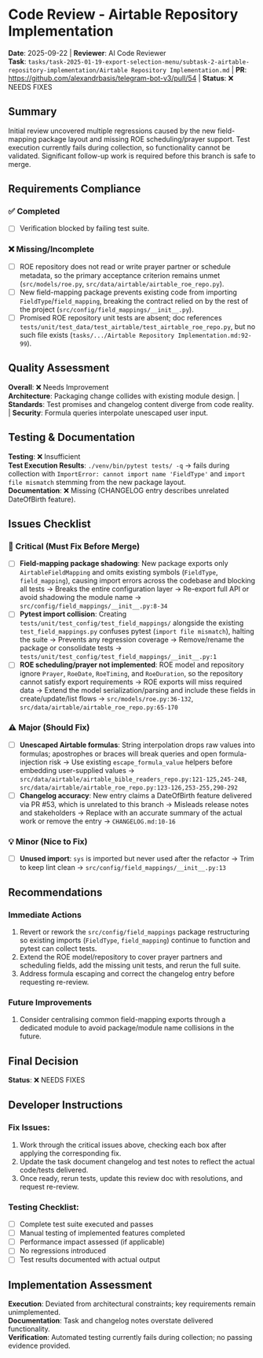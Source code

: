 # Code Review - Airtable Repository Implementation

**Date**: 2025-09-22 | **Reviewer**: AI Code Reviewer  
**Task**: `tasks/task-2025-01-19-export-selection-menu/subtask-2-airtable-repository-implementation/Airtable Repository Implementation.md` | **PR**: https://github.com/alexandrbasis/telegram-bot-v3/pull/54 | **Status**: ❌ NEEDS FIXES

## Summary
Initial review uncovered multiple regressions caused by the new field-mapping package layout and missing ROE scheduling/prayer support. Test execution currently fails during collection, so functionality cannot be validated. Significant follow-up work is required before this branch is safe to merge.

## Requirements Compliance
### ✅ Completed
- [ ] Verification blocked by failing test suite.

### ❌ Missing/Incomplete
- [ ] ROE repository does not read or write prayer partner or schedule metadata, so the primary acceptance criterion remains unmet (`src/models/roe.py`, `src/data/airtable/airtable_roe_repo.py`).
- [ ] New field-mapping package prevents existing code from importing `FieldType`/`field_mapping`, breaking the contract relied on by the rest of the project (`src/config/field_mappings/__init__.py`).
- [ ] Promised ROE repository unit tests are absent; doc references `tests/unit/test_data/test_airtable/test_airtable_roe_repo.py`, but no such file exists (`tasks/.../Airtable Repository Implementation.md:92-99`).

## Quality Assessment
**Overall**: ❌ Needs Improvement  
**Architecture**: Packaging change collides with existing module design. | **Standards**: Test promises and changelog content diverge from code reality. | **Security**: Formula queries interpolate unescaped user input.

## Testing & Documentation
**Testing**: ❌ Insufficient  
**Test Execution Results**: `./venv/bin/pytest tests/ -q` → fails during collection with `ImportError: cannot import name 'FieldType'` and `import file mismatch` stemming from the new package layout.  
**Documentation**: ❌ Missing (CHANGELOG entry describes unrelated DateOfBirth feature).

## Issues Checklist

### 🚨 Critical (Must Fix Before Merge)
- [ ] **Field-mapping package shadowing**: New package exports only `AirtableFieldMapping` and omits existing symbols (`FieldType`, `field_mapping`), causing import errors across the codebase and blocking all tests → Breaks the entire configuration layer → Re-export full API or avoid shadowing the module name → `src/config/field_mappings/__init__.py:8-34`
- [ ] **Pytest import collision**: Creating `tests/unit/test_config/test_field_mappings/` alongside the existing `test_field_mappings.py` confuses pytest (`import file mismatch`), halting the suite → Prevents any regression coverage → Remove/rename the package or consolidate tests → `tests/unit/test_config/test_field_mappings/__init__.py:1`
- [ ] **ROE scheduling/prayer not implemented**: ROE model and repository ignore `Prayer`, `RoeDate`, `RoeTiming`, and `RoeDuration`, so the repository cannot satisfy export requirements → ROE exports will miss required data → Extend the model serialization/parsing and include these fields in create/update/list flows → `src/models/roe.py:36-132`, `src/data/airtable/airtable_roe_repo.py:65-170`

### ⚠️ Major (Should Fix)  
- [ ] **Unescaped Airtable formulas**: String interpolation drops raw values into formulas; apostrophes or braces will break queries and open formula-injection risk → Use existing `escape_formula_value` helpers before embedding user-supplied values → `src/data/airtable/airtable_bible_readers_repo.py:121-125,245-248`, `src/data/airtable/airtable_roe_repo.py:123-126,253-255,290-292`
- [ ] **Changelog accuracy**: New entry claims a DateOfBirth feature delivered via PR #53, which is unrelated to this branch → Misleads release notes and stakeholders → Replace with an accurate summary of the actual work or remove the entry → `CHANGELOG.md:10-16`

### 💡 Minor (Nice to Fix)
- [ ] **Unused import**: `sys` is imported but never used after the refactor → Trim to keep lint clean → `src/config/field_mappings/__init__.py:13`

## Recommendations
### Immediate Actions
1. Revert or rework the `src/config/field_mappings` package restructuring so existing imports (`FieldType`, `field_mapping`) continue to function and pytest can collect tests.
2. Extend the ROE model/repository to cover prayer partners and scheduling fields, add the missing unit tests, and rerun the full suite.
3. Address formula escaping and correct the changelog entry before requesting re-review.

### Future Improvements  
1. Consider centralising common field-mapping exports through a dedicated module to avoid package/module name collisions in the future.

## Final Decision
**Status**: ❌ NEEDS FIXES

## Developer Instructions
### Fix Issues:
1. Work through the critical issues above, checking each box after applying the corresponding fix.
2. Update the task document changelog and test notes to reflect the actual code/tests delivered.
3. Once ready, rerun tests, update this review doc with resolutions, and request re-review.

### Testing Checklist:
- [ ] Complete test suite executed and passes
- [ ] Manual testing of implemented features completed
- [ ] Performance impact assessed (if applicable)
- [ ] No regressions introduced
- [ ] Test results documented with actual output

## Implementation Assessment
**Execution**: Deviated from architectural constraints; key requirements remain unimplemented.  
**Documentation**: Task and changelog notes overstate delivered functionality.  
**Verification**: Automated testing currently fails during collection; no passing evidence provided.
